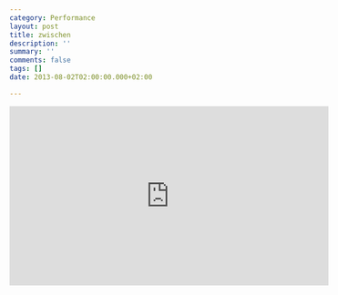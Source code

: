 ```yaml
---
category: Performance
layout: post
title: zwischen
description: ''
summary: ''
comments: false
tags: []
date: 2013-08-02T02:00:00.000+02:00

---
```

<iframe width="560" height="315" src="https://www.youtube.com/embed/V9T8j_vm6rM" frameborder="0" allow="accelerometer; autoplay; clipboard-write; encrypted-media; gyroscope; picture-in-picture" allowfullscreen></iframe>